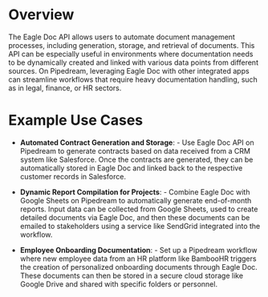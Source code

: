 # Overview

The Eagle Doc API allows users to automate document management processes, including generation, storage, and retrieval of documents. This API can be especially useful in environments where documentation needs to be dynamically created and linked with various data points from different sources. On Pipedream, leveraging Eagle Doc with other integrated apps can streamline workflows that require heavy documentation handling, such as in legal, finance, or HR sectors.

# Example Use Cases

- **Automated Contract Generation and Storage**: - Use Eagle Doc API on Pipedream to generate contracts based on data received from a CRM system like Salesforce. Once the contracts are generated, they can be automatically stored in Eagle Doc and linked back to the respective customer records in Salesforce.

- **Dynamic Report Compilation for Projects**: - Combine Eagle Doc with Google Sheets on Pipedream to automatically generate end-of-month reports. Input data can be collected from Google Sheets, used to create detailed documents via Eagle Doc, and then these documents can be emailed to stakeholders using a service like SendGrid integrated into the workflow.

- **Employee Onboarding Documentation**: - Set up a Pipedream workflow where new employee data from an HR platform like BambooHR triggers the creation of personalized onboarding documents through Eagle Doc. These documents can then be stored in a secure cloud storage like Google Drive and shared with specific folders or personnel.
